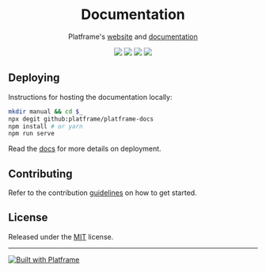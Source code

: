 <h1 align="center">Documentation</h1>

<p align="center">
    Platframe's <a href="https://platframe.com">website</a> and <a href="https://platframe.com/docs">documentation</a>
</p>

<p align="center">
    <a href="https://travis-ci.org/platframe/platframe-docs"><img src="https://travis-ci.org/platframe/platframe-docs.svg?branch=master"></a>
    <a href="https://www.codacy.com/app/gidhon/platframe-docs?utm_source=github.com&amp;utm_medium=referral&amp;utm_content=platframe/platframe-docs&amp;utm_campaign=Badge_Grade"><img src="https://api.codacy.com/project/badge/Grade/d0144aec63154afdacc926eb3322a65d"/></a>
    <a href="https://david-dm.org/platframe/platframe-docs?type=dev"><img src="https://david-dm.org/platframe/platframe-docs/dev-status.svg"></a>
    <a href="http://t.me/platframe"><img src="https://img.shields.io/badge/telegram-chat-30A7DE.svg"></a>
</p>

## Deploying
Instructions for hosting the documentation locally:
```bash
mkdir manual && cd $_
npx degit github:platframe/platframe-docs
npm install # or yarn
npm run serve
```
Read the [docs](https://platframe.com/docs) for more details on deployment.

## Contributing
Refer to the contribution [guidelines](.github/CONTRIBUTING.md) on how to get started.

## License
Released under the [MIT](LICENSE) license.

---

<p><a href="https://platframe.com"><img src="https://img.shields.io/badge/-Platframe-gray.svg?logo=data%3Aimage%2Fsvg%2Bxml%3Bbase64%2CPD94bWwgdmVyc2lvbj0iMS4wIiBlbmNvZGluZz0idXRmLTgiPz4KPHN2ZyB2ZXJzaW9uPSIxLjEiIHhtbG5zPSJodHRwOi8vd3d3LnczLm9yZy8yMDAwL3N2ZyIgd2lkdGg9IjE0IiBoZWlnaHQ9IjE0IiB2aWV3Qm94PSIwIDAgMTQgMTQiPgogIDxwYXRoIGZpbGw9InRvbWF0byIgZD0iTTAgMHYxLjE2aDEyLjg1djExLjY4SDEuMTVWNC42Nkg1Ljh2NC42OEgyLjM3djEuMTZIN3YtN0gwVjE0aDE0VjB6Ii8%2BCjwvc3ZnPgo%3D" alt="Built with Platframe"></a></p>
